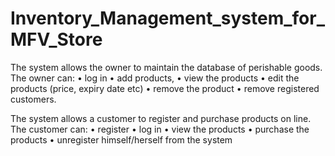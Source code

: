 # Inventory_Management_system_for_MFV_Store

The system allows the owner to maintain the database of perishable goods. The owner can:
• log in
• add products,
• view the products
• edit the products (price, expiry date etc)
• remove the product
• remove registered customers.

The system allows a customer to register and purchase products on line. The customer can:
• register
• log in
• view the products
• purchase the products
• unregister himself/herself from the system

